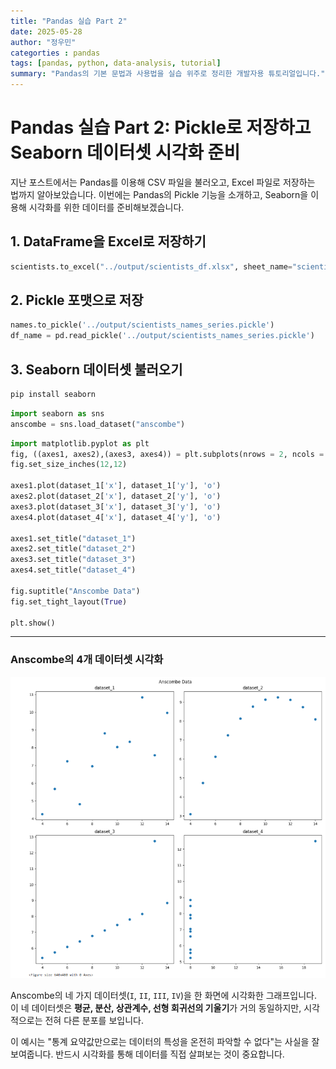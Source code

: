 ```yaml
---
title: "Pandas 실습 Part 2"
date: 2025-05-28
author: "정우민"
categorties : pandas
tags: [pandas, python, data-analysis, tutorial]
summary: "Pandas의 기본 문법과 사용법을 실습 위주로 정리한 개발자용 튜토리얼입니다."
---
```


# Pandas 실습 Part 2: Pickle로 저장하고 Seaborn 데이터셋 시각화 준비

지난 포스트에서는 Pandas를 이용해 CSV 파일을 불러오고, Excel 파일로 저장하는 법까지 알아보았습니다. 이번에는 Pandas의 Pickle 기능을 소개하고, Seaborn을 이용해 시각화를 위한 데이터를 준비해보겠습니다.

## 1. DataFrame을 Excel로 저장하기

```python
scientists.to_excel("../output/scientists_df.xlsx", sheet_name="scientists", index=False)
```

## 2. Pickle 포맷으로 저장

```python
names.to_pickle('../output/scientists_names_series.pickle')
df_name = pd.read_pickle('../output/scientists_names_series.pickle')
```

## 3. Seaborn 데이터셋 불러오기

```bash
pip install seaborn
```

```python
import seaborn as sns
anscombe = sns.load_dataset("anscombe")
```

```python
import matplotlib.pyplot as plt
fig, ((axes1, axes2),(axes3, axes4)) = plt.subplots(nrows = 2, ncols = 2)
fig.set_size_inches(12,12)

axes1.plot(dataset_1['x'], dataset_1['y'], 'o')
axes2.plot(dataset_2['x'], dataset_2['y'], 'o')
axes3.plot(dataset_3['x'], dataset_3['y'], 'o')
axes4.plot(dataset_4['x'], dataset_4['y'], 'o')

axes1.set_title("dataset_1")
axes2.set_title("dataset_2")
axes3.set_title("dataset_3")
axes4.set_title("dataset_4")

fig.suptitle("Anscombe Data")
fig.set_tight_layout(True)

plt.show()
```

---
### Anscombe의 4개 데이터셋 시각화
![Anscombe 전체 데이터셋](/assets/img/anscombe.png)

Anscombe의 네 가지 데이터셋(`I`, `II`, `III`, `IV`)을 한 화면에 시각화한 그래프입니다. 이 네 데이터셋은 **평균, 분산, 상관계수, 선형 회귀선의 기울기**가 거의 동일하지만, 시각적으로는 전혀 다른 분포를 보입니다.

이 예시는 "통계 요약값만으로는 데이터의 특성을 온전히 파악할 수 없다"는 사실을 잘 보여줍니다. 반드시 시각화를 통해 데이터를 직접 살펴보는 것이 중요합니다.
